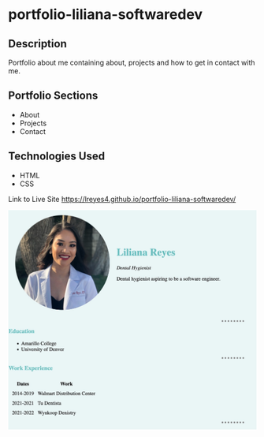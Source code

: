 # portfolio-liliana-softwaredev

## Description
Portfolio about me containing about, projects and how to get in contact with me.

## Portfolio Sections
- About
- Projects
- Contact

## Technologies Used
- HTML
- CSS

Link to Live Site
https://lreyes4.github.io/portfolio-liliana-softwaredev/

![Screenshot](./images/screenshot.jpg)


